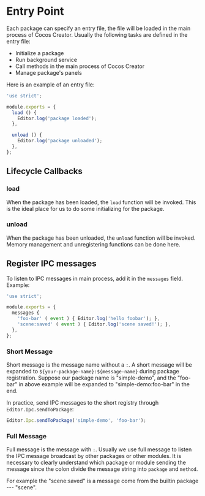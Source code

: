 # Entry Point

Each package can specify an entry file, the file will be loaded in the main process of Cocos Creator. Usually the following tasks are defined in the entry file:

- Initialize a package
- Run background service
- Call methods in the main process of Cocos Creator
- Manage package's panels

Here is an example of an entry file:

```javascript
'use strict';

module.exports = {
  load () {
    Editor.log('package loaded');
  },

  unload () {
    Editor.log('package unloaded');
  },
};
```

## Lifecycle Callbacks

### load

When the package has been loaded, the `load` function will be invoked. This is the ideal place for us to do some initializing for the package.

### unload

When the package has been unloaded, the `unload` function will be invoked. Memory management and unregistering functions can be done here.

## Register IPC messages

To listen to IPC messages in main process, add it in the `messages` field. Example:

```javascript
'use strict';

module.exports = {
  messages {
    'foo-bar' ( event ) { Editor.log('hello foobar'); },
    'scene:saved' ( event ) { Editor.log('scene saved!'); },
  },
};
```

### Short Message

Short message is the message name without a `:`. A short message will be expanded to `${your-package-name}:${message-name}` during package registration. Suppose our package name is "simple-demo", and the "foo-bar" in above example will be expanded to "simple-demo:foo-bar" in the end.

In practice, send IPC messages to the short registry through `Editor.Ipc.sendToPackage`:

```javascript
Editor.Ipc.sendToPackage('simple-demo', 'foo-bar');
```

### Full Message

Full message is the message with `:`. Usually we use full message to listen the IPC message broadcast by other packages or other modules. It is necessary to clearly understand which package or module sending the message since the colon divide the message string into `package` and `method`.

For example the "scene:saved" is a message come from the builtin package --- "scene".
